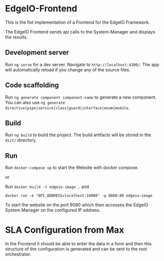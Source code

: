 # EdgeIO-Frontend

This is the fist implementation of a Frontend for the EdgeIO Framework. 

The EdgeIO Frontend sends api calls to the System-Manager and displays the results. 

## Development server

Run `ng serve` for a dev server. Navigate to `http://localhost:4200/`. The app will automatically reload if you change any of the source files.

## Code scaffolding

Run `ng generate component component-name` to generate a new component. You can also use `ng generate directive|pipe|service|class|guard|interface|enum|module`.

## Build

Run `ng build` to build the project. The build artifacts will be stored in the `dist/` directory.

## Run

Run `docker-compose up` to start the Website with docker compose.

or 

Run `docker build -t edgeio-image .` and 

`docker run -e "API_ADDRESS=localhost:10000" -p 8080:80 edgeio-image`

To start the website on the port 8080 which then accesses the EdgeIO System Manager on the configured IP address.

# SLA Configuration from Max

In the Frontend it should be able to enter the data in a form and then this structure of the configuration is generated and can be sent to the root orchestrator.
